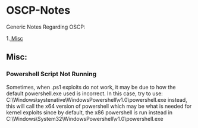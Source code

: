 # OSCP-Notes
Generic Notes Regarding OSCP:

1.[ Misc](#misc)

## Misc:

### Powershell Script Not Running
Sometimes, when .ps1 exploits do not work, it may be due to how the default powershell.exe used is incorrect.
In this case, try to use: C:\Windows\systenative\WindowsPowershell\v1.0\powershell.exe instead, this will call the x64 version of powershell which may be what is needed for kernel exploits since by default, the x86 powershell is run instead in  C:\Windows\System32\WindowsPowershell\v1.0\powershell.exe
